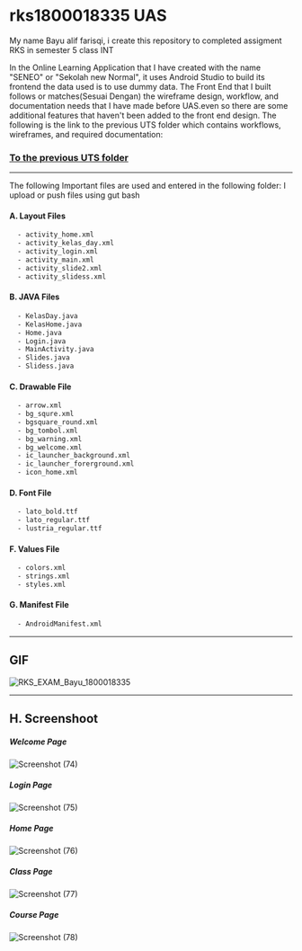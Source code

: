 # rks1800018335 UAS
My name Bayu alif farisqi, i create this repository to completed assigment RKS in semester 5 class INT

In the Online Learning Application that I have created with the name "SENEO" or "Sekolah new Normal", it uses Android Studio to build its frontend the data used
is to use dummy data.
The Front End that I built follows or matches(Sesuai Dengan) the wireframe design, workflow, and documentation needs that I have made before UAS.even so there are some additional features that haven't been added to the front end design.
The following is the link to the previous UTS folder which contains workflows, wireframes, and required documentation:

### [To the previous UTS folder](https://drive.google.com/drive/folders/10umITYlThlMVJmQqVuqLJvu9zLcYRp3V)
***
The following Important files are used and entered in the following folder:
I upload or push files using gut bash

####  A. Layout Files 
```sh
  - activity_home.xml
  - activity_kelas_day.xml
  - activity_login.xml
  - activity_main.xml
  - activity_slide2.xml
  - activity_slidess.xml
```

#### B. JAVA Files
```sh
  - KelasDay.java
  - KelasHome.java
  - Home.java
  - Login.java
  - MainActivity.java
  - Slides.java
  - Slidess.java
```
#### C. Drawable File
```sh
  - arrow.xml
  - bg_squre.xml
  - bgsquare_round.xml
  - bg_tombol.xml
  - bg_warning.xml
  - bg_welcome.xml
  - ic_launcher_background.xml
  - ic_launcher_forerground.xml
  - icon_home.xml
```
#### D. Font File
```sh
  - lato_bold.ttf
  - lato_regular.ttf
  - lustria_regular.ttf
```
#### F. Values File
```sh
  - colors.xml
  - strings.xml
  - styles.xml
```

#### G. Manifest File
```sh
  - AndroidManifest.xml
```
***

## GIF
  ![RKS_EXAM_Bayu_1800018335](https://user-images.githubusercontent.com/48192376/106552694-5d2abf80-654a-11eb-9db8-c0385d148f75.gif)


***

## H. Screenshoot

  ##### Welcome Page
  ![Screenshot (74)](https://user-images.githubusercontent.com/48192376/106550415-ab898f80-6545-11eb-922b-87518c8b5228.png)

  ##### Login Page
  ![Screenshot (75)](https://user-images.githubusercontent.com/48192376/106550420-ae848000-6545-11eb-9fca-f2a3761a463a.png)

  ##### Home Page
  ![Screenshot (76)](https://user-images.githubusercontent.com/48192376/106550428-afb5ad00-6545-11eb-82f7-605659158bd2.png)

  ##### Class Page
  ![Screenshot (77)](https://user-images.githubusercontent.com/48192376/106550433-b17f7080-6545-11eb-8d46-08012e52592a.png)
  
  ##### Course Page
  ![Screenshot (78)](https://user-images.githubusercontent.com/48192376/106550440-b2b09d80-6545-11eb-9260-f01068bc6c3e.png)



